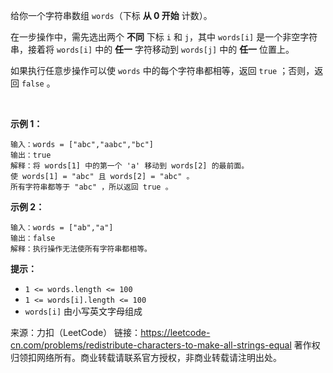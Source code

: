 给你一个字符串数组 ```words```（下标 **从 0 开始** 计数）。

在一步操作中，需先选出两个 **不同** 下标 ```i``` 和 ```j```，其中 ```words[i]``` 是一个非空字符串，接着将 ```words[i]``` 中的 **任一** 字符移动到 ```words[j]``` 中的 **任一** 位置上。

如果执行任意步操作可以使 ```words``` 中的每个字符串都相等，返回 ```true``` ；否则，返回 ```false``` 。

 

**示例 1：**
```
输入：words = ["abc","aabc","bc"]
输出：true
解释：将 words[1] 中的第一个 'a' 移动到 words[2] 的最前面。
使 words[1] = "abc" 且 words[2] = "abc" 。
所有字符串都等于 "abc" ，所以返回 true 。
```
**示例 2：**
```
输入：words = ["ab","a"]
输出：false
解释：执行操作无法使所有字符串都相等。
```

**提示：**

* ```1 <= words.length <= 100```
* ```1 <= words[i].length <= 100```
* ```words[i]``` 由小写英文字母组成

来源：力扣（LeetCode）
链接：https://leetcode-cn.com/problems/redistribute-characters-to-make-all-strings-equal
著作权归领扣网络所有。商业转载请联系官方授权，非商业转载请注明出处。